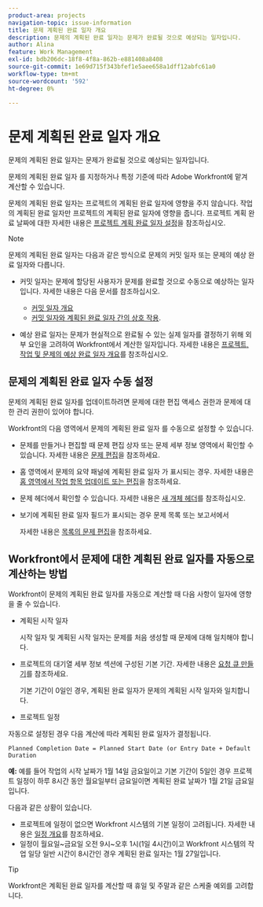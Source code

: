 ```yaml
---
product-area: projects
navigation-topic: issue-information
title: 문제 계획된 완료 일자 개요
description: 문제의 계획된 완료 일자는 문제가 완료될 것으로 예상되는 일자입니다.
author: Alina
feature: Work Management
exl-id: bdb206dc-18f8-4f8a-862b-e881408a8408
source-git-commit: 1e69d715f343bfef1e5aee658a1dff12abfc61a0
workflow-type: tm+mt
source-wordcount: '592'
ht-degree: 0%

---
```


# 문제 계획된 완료 일자 개요

문제의 계획된 완료 일자는 문제가 완료될 것으로 예상되는 일자입니다.

문제의 계획된 완료 일자 를 지정하거나 특정 기준에 따라 Adobe Workfront에 맡겨 계산할 수 있습니다.

문제의 계획된 완료 일자는 프로젝트의 계획된 완료 일자에 영향을 주지 않습니다. 작업의 계획된 완료 일자만 프로젝트의 계획된 완료 일자에 영향을 줍니다. 프로젝트 계획 완료 날짜에 대한 자세한 내용은 [프로젝트 계획 완료 일자 설정](../../../manage-work/projects/planning-a-project/project-planned-completion-date.md)을 참조하십시오.

>[!NOTE]
>
>문제의 계획된 완료 일자는 다음과 같은 방식으로 문제의 커밋 일자 또는 문제의 예상 완료 일자와 다릅니다.
>
>* 커밋 일자는 문제에 할당된 사용자가 문제를 완료할 것으로 수동으로 예상하는 일자입니다. 자세한 내용은 다음 문서를 참조하십시오.
>
>   * [커밋 일자 개요](../../../manage-work/projects/updating-work-in-a-project/overview-of-commit-dates.md)
>   * [커밋 일자와 계획된 완료 일자 간의 상호 작용](../../../manage-work/projects/updating-work-in-a-project/interactions-between-commit-and-planned-completion-dates.md).
>
>* 예상 완료 일자는 문제가 현실적으로 완료될 수 있는 실제 일자를 결정하기 위해 외부 요인을 고려하여 Workfront에서 계산한 일자입니다. 자세한 내용은 [프로젝트, 작업 및 문제의 예상 완료 일자 개요](../../../manage-work/projects/planning-a-project/project-projected-completion-date.md)를 참조하십시오.
>

## 문제의 계획된 완료 일자 수동 설정

문제의 계획된 완료 일자를 업데이트하려면 문제에 대한 편집 액세스 권한과 문제에 대한 관리 권한이 있어야 합니다.

Workfront의 다음 영역에서 문제의 계획된 완료 일자 를 수동으로 설정할 수 있습니다.

* 문제를 만들거나 편집할 때 문제 편집 상자 또는 문제 세부 정보 영역에서 확인할 수 있습니다. 자세한 내용은 [문제 편집](../../../manage-work/issues/manage-issues/edit-issues.md)을 참조하세요.
* 홈 영역에서 문제의 요약 패널에 계획된 완료 일자 가 표시되는 경우. 자세한 내용은 [홈 영역에서 작업 항목 업데이트 또는 편집](../../../workfront-basics/using-home/using-the-home-area/update-and-edit-work-item-home.md)을 참조하세요.
* 문제 헤더에서 확인할 수 있습니다. 자세한 내용은 [새 개체 헤더](../../../workfront-basics/the-new-workfront-experience/new-object-headers.md)를 참조하십시오.
* 보기에 계획된 완료 일자 필드가 표시되는 경우 문제 목록 또는 보고서에서

  자세한 내용은 [목록의 문제 편집](../../../manage-work/issues/manage-issues/edit-issues-in-a-list.md)을 참조하세요.

## Workfront에서 문제에 대한 계획된 완료 일자를 자동으로 계산하는 방법

Workfront이 문제의 계획된 완료 일자를 자동으로 계산할 때 다음 사항이 일자에 영향을 줄 수 있습니다.

* 계획된 시작 일자

  시작 일자 및 계획된 시작 일자는 문제를 처음 생성할 때 문제에 대해 일치해야 합니다.

* 프로젝트의 대기열 세부 정보 섹션에 구성된 기본 기간. 자세한 내용은 [요청 큐 만들기](../../../manage-work/requests/create-and-manage-request-queues/create-request-queue.md)를 참조하세요.

  기본 기간이 0일인 경우, 계획된 완료 일자가 문제의 계획된 시작 일자와 일치합니다.

* 프로젝트 일정

자동으로 설정된 경우 다음 계산에 따라 계획된 완료 일자가 결정됩니다.

```
Planned Completion Date = Planned Start Date (or Entry Date + Default Duration
```

**예:** 예를 들어 작업의 시작 날짜가 1월 14일 금요일이고 기본 기간이 5일인 경우 프로젝트 일정이 하루 8시간 동안 월요일부터 금요일이면 계획된 완료 날짜가 1월 21일 금요일입니다.

다음과 같은 상황이 있습니다.

* 프로젝트에 일정이 없으면 Workfront 시스템의 기본 일정이 고려됩니다. 자세한 내용은 [일정 개요](../../../administration-and-setup/set-up-workfront/configure-timesheets-schedules/schedules-overview.md)를 참조하세요.
* 일정이 월요일~금요일 오전 9시~오후 1시(1일 4시간)이고 Workfront 시스템의 작업 일당 일반 시간이 8시간인 경우 계획된 완료 일자는 1월 27일입니다.

>[!TIP]
>
>Workfront은 계획된 완료 일자를 계산할 때 휴일 및 주말과 같은 스케줄 예외를 고려합니다.


